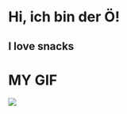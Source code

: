 # Hi, ich bin der Ö!
## I love snacks

# MY GIF
![](https://media.giphy.com/media/R170qHUseLNE9ssZVe/giphy.gif)
